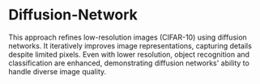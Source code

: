 # Diffusion-Network
This approach refines low-resolution images (CIFAR-10) using diffusion networks. It iteratively improves image representations, capturing details despite limited pixels. Even with lower resolution, object recognition and classification are enhanced, demonstrating diffusion networks' ability to handle diverse image quality.
